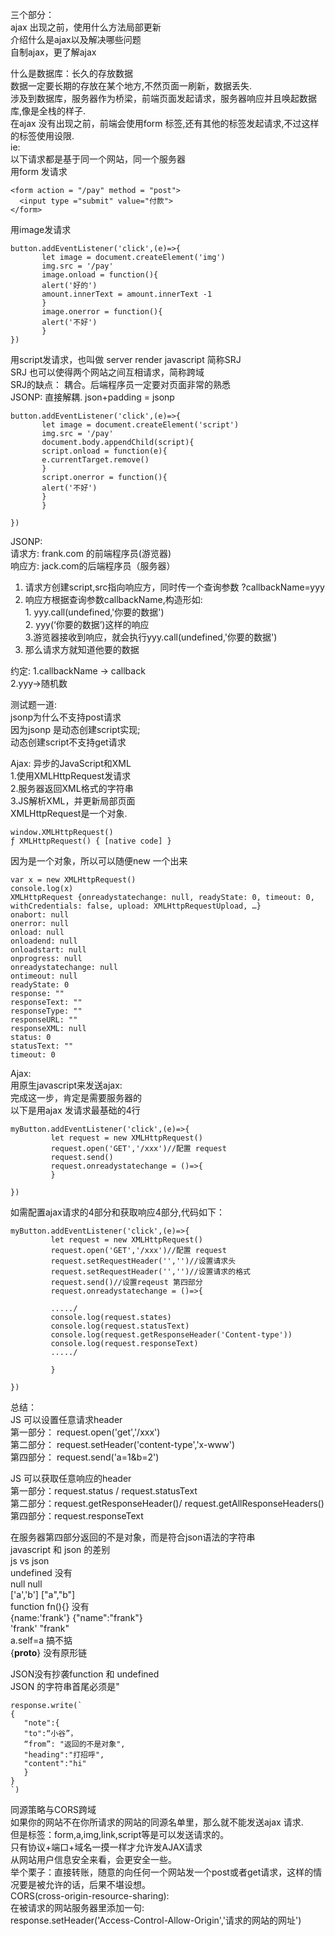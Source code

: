 三个部分：<br>
ajax 出现之前，使用什么方法局部更新<br>
介绍什么是ajax以及解决哪些问题<br>
自制ajax，更了解ajax<br>


什么是数据库：长久的存放数据<br>
数据一定要长期的存放在某个地方,不然页面一刷新，数据丢失.<br>
涉及到数据库，服务器作为桥梁，前端页面发起请求，服务器响应并且唤起数据库,像是全栈的样子.<br>
在ajax 没有出现之前，前端会使用form 标签,还有其他的标签发起请求,不过这样的标签使用设限.<br>
ie: <br>
以下请求都是基于同一个网站，同一个服务器<br>
用form 发请求<br>

```
<form action = "/pay" method = "post">
  <input type ="submit" value="付款"> 
</form>

```

用image发请求<br>
```
button.addEventListener('click',(e)=>{
       let image = document.createElement('img')
       img.src = '/pay'
       image.onload = function(){
       alert('好的')
       amount.innerText = amount.innerText -1
       }
       image.onerror = function(){
       alert('不好')
       }
})

```

用script发请求，也叫做 server render javascript 简称SRJ <br>
SRJ 也可以使得两个网站之间互相请求，简称跨域<br>
SRJ的缺点： 耦合。后端程序员一定要对页面非常的熟悉<br>
JSONP: 直接解耦. json+padding = jsonp

```
button.addEventListener('click',(e)=>{
       let image = document.createElement('script')
       img.src = '/pay'
       document.body.appendChild(script){
       script.onload = function(e){
       e.currentTarget.remove()
       }
       script.onerror = function(){
       alert('不好')
       }
       }
       
})

```

JSONP:<br>
请求方: frank.com 的前端程序员(游览器)<br>
响应方: jack.com的后端程序员（服务器）<br>
1. 请求方创建script,src指向响应方，同时传一个查询参数 ?callbackName=yyy
2. 响应方根据查询参数callbackName,构造形如:<br>
          1. yyy.call(undefined,'你要的数据')<br>
          2. yyy(‘你要的数据’)这样的响应<br>
3.游览器接收到响应，就会执行yyy.call(undefined,'你要的数据')<br>
4. 那么请求方就知道他要的数据<br>

约定:
1.callbackName -> callback <br>
2.yyy->随机数<br>

测试题一道:<br>
jsonp为什么不支持post请求<br>
因为jsonp 是动态创建script实现;<br>
动态创建script不支持get请求<br> 


Ajax: 异步的JavaScript和XML<br> 
1.使用XMLHttpRequest发请求<br>
2.服务器返回XML格式的字符串<br>
3.JS解析XML，并更新局部页面<br>
XMLHttpRequest是一个对象.<br>
```
window.XMLHttpRequest()
ƒ XMLHttpRequest() { [native code] }

```

因为是一个对象，所以可以随便new 一个出来<br>

```
var x = new XMLHttpRequest()
console.log(x)
XMLHttpRequest {onreadystatechange: null, readyState: 0, timeout: 0, withCredentials: false, upload: XMLHttpRequestUpload, …}
onabort: null
onerror: null
onload: null
onloadend: null
onloadstart: null
onprogress: null
onreadystatechange: null
ontimeout: null
readyState: 0
response: ""
responseText: ""
responseType: ""
responseURL: ""
responseXML: null
status: 0
statusText: ""
timeout: 0
```

Ajax:<br>
用原生javascript来发送ajax:<br>
完成这一步，肯定是需要服务器的<br>
以下是用ajax 发请求最基础的4行<br>
```
myButton.addEventListener('click',(e)=>{
         let request = new XMLHttpRequest()
         request.open('GET','/xxx')//配置 request
         request.send()
         request.onreadystatechange = ()=>{  
         }

})

```
如需配置ajax请求的4部分和获取响应4部分,代码如下：<br>

```
myButton.addEventListener('click',(e)=>{
         let request = new XMLHttpRequest()
         request.open('GET','/xxx')//配置 request   
         request.setRequestHeader('','')//设置请求头 
         request.setRequestHeader('','')//设置请求的格式      
         request.send()//设置reqeust 第四部分
         request.onreadystatechange = ()=>{
         
         ...../
         console.log(request.states) 
         console.log(request.statusText)
         console.log(request.getResponseHeader('Content-type'))
         console.log(request.responseText)
         ...../
         
         }

})

```
总结：<br>
JS 可以设置任意请求header<br>
第一部分： request.open('get','/xxx')<br>
第二部分： request.setHeader('content-type','x-www')<br>
第四部分： request.send('a=1&b=2')<br>

JS 可以获取任意响应的header<br>
第一部分：request.status / request.statusText<br>
第二部分：request.getResponseHeader()/ request.getAllResponseHeaders()<br>
第四部分：request.responseText<br>

在服务器第四部分返回的不是对象，而是符合json语法的字符串<br>
javascript 和 json 的差别<br>
js vs json <br>
undefined        没有<br>
null             null<br>
['a','b']        ["a","b"]<br>
function fn(){}  没有<br>
{name:'frank'}   {"name":"frank"}<br>
'frank'           "frank"<br>
a.self=a          搞不掂<br>
{__proto__}       没有原形链<br>

JSON没有抄袭function 和 undefined<br>
JSON 的字符串首尾必须是"<br>

```
response.write(`
{
   "note":{
   "to":“小谷”，
   “from”: "返回的不是对象",
   "heading":"打招呼",
   "content":"hi"
   }
}
`)

```

同源策略与CORS跨域<br>
如果你的网站不在你所请求的网站的同源名单里，那么就不能发送ajax 请求.<br>
但是标签：form,a,img,link,script等是可以发送请求的。<br>
只有协议+端口+域名一摸一样才允许发AJAX请求<br>
从网站用户信息安全来看，会更安全一些。<br>
举个栗子：直接转账，随意的向任何一个网站发一个post或者get请求，这样的情况要是被允许的话，后果不堪设想。<br>
CORS(cross-origin-resource-sharing):<br>
在被请求的网站服务器里添加一句:<br>
response.setHeader('Access-Control-Allow-Origin','请求的网站的网址')

